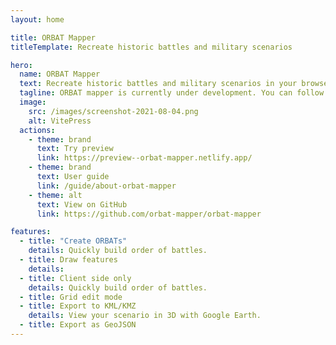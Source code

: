 ```yaml
---
layout: home

title: ORBAT Mapper
titleTemplate: Recreate historic battles and military scenarios

hero:
  name: ORBAT Mapper
  text: Recreate historic battles and military scenarios in your browser
  tagline: ORBAT mapper is currently under development. You can follow the development on GitHub and try a work in progress preview.
  image:
    src: /images/screenshot-2021-08-04.png
    alt: VitePress
  actions:
    - theme: brand
      text: Try preview
      link: https://preview--orbat-mapper.netlify.app/
    - theme: brand
      text: User guide
      link: /guide/about-orbat-mapper
    - theme: alt
      text: View on GitHub
      link: https://github.com/orbat-mapper/orbat-mapper

features:
  - title: "Create ORBATs"
    details: Quickly build order of battles.
  - title: Draw features
    details:
  - title: Client side only
    details: Quickly build order of battles.
  - title: Grid edit mode
  - title: Export to KML/KMZ
    details: View your scenario in 3D with Google Earth.
  - title: Export as GeoJSON
---
```

